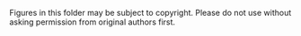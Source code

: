 Figures in this folder may be subject to copyright. Please do not use without asking permission from original authors first.